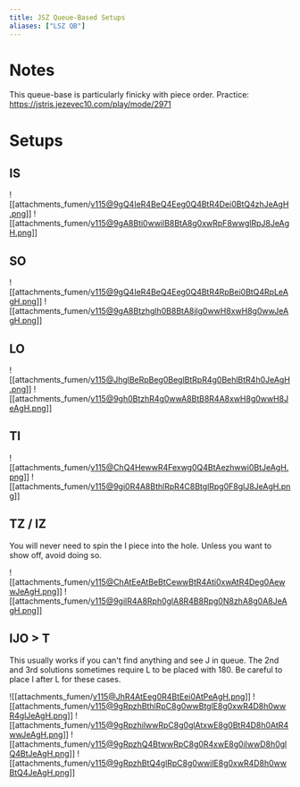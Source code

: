 ```yaml
---
title: JSZ Queue-Based Setups
aliases: ["LSZ QB"]
---
```

# Notes
This queue-base is particularly finicky with piece order.
Practice: https://jstris.jezevec10.com/play/mode/2971
# Setups
## IS
![[attachments_fumen/v115@9gQ4IeR4BeQ4Eeg0Q4BtR4Dei0BtQ4zhJeAgH.png]] ![[attachments_fumen/v115@9gA8Bti0wwilB8BtA8g0xwRpF8wwglRpJ8JeAgH.png]]
## SO
![[attachments_fumen/v115@9gQ4IeR4BeQ4Eeg0Q4BtR4RpBei0BtQ4RpLeAgH.png]] ![[attachments_fumen/v115@9gA8Btzhglh0B8BtA8ilg0wwH8xwH8g0wwJeAgH.png]]
## LO
![[attachments_fumen/v115@JhglBeRpBeg0BeglBtRpR4g0BehlBtR4h0JeAgH.png]] ![[attachments_fumen/v115@9gh0BtzhR4g0wwA8BtB8R4A8xwH8g0wwH8JeAgH.png]]
## TI
![[attachments_fumen/v115@ChQ4HewwR4Fexwg0Q4BtAezhwwi0BtJeAgH.png]] ![[attachments_fumen/v115@9gi0R4A8BthlRpR4C8BtglRpg0F8glJ8JeAgH.png]]
## TZ / IZ
You will never need to spin the I piece into the hole. Unless you want to show off, avoid doing so.

![[attachments_fumen/v115@ChAtEeAtBeBtCewwBtR4Ati0xwAtR4Deg0AewwJeAgH.png]] ![[attachments_fumen/v115@9gilR4A8Rph0glA8R4B8Rpg0N8zhA8g0A8JeAgH.png]]
## IJO > T
This usually works if you can't find anything and see J in queue.
The 2nd and 3rd solutions sometimes require L to be placed with 180. Be careful to place I after L for these cases.

![[attachments_fumen/v115@JhR4AtEeg0R4BtEei0AtPeAgH.png]] ![[attachments_fumen/v115@9gRpzhBthlRpC8g0wwBtglE8g0xwR4D8h0wwR4glJeAgH.png]] ![[attachments_fumen/v115@9gRpzhilwwRpC8g0glAtxwE8g0BtR4D8h0AtR4wwJeAgH.png]] ![[attachments_fumen/v115@9gRpzhQ4BtwwRpC8g0R4xwE8g0ilwwD8h0glQ4BtJeAgH.png]] ![[attachments_fumen/v115@9gRpzhBtQ4glRpC8g0wwilE8g0xwR4D8h0wwBtQ4JeAgH.png]]


